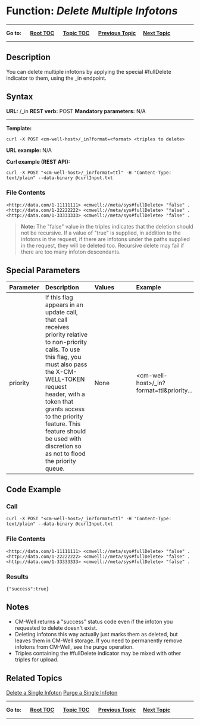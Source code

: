 # Function: *Delete Multiple Infotons*

----

**Go to:** &nbsp;&nbsp;&nbsp;&nbsp; [**Root TOC**](CM-Well.RootTOC.md) &nbsp;&nbsp;&nbsp;&nbsp; [**Topic TOC**](API.TOC.md) &nbsp;&nbsp;&nbsp;&nbsp; [**Previous Topic**](API.Update.DeleteASingleInfoton.md)&nbsp;&nbsp;&nbsp;&nbsp; [**Next Topic**](API.Update.DeleteFields.md)  

----


## Description
You can delete multiple infotons by applying the special #fullDelete indicator to them, using the _in endpoint.

## Syntax

**URL:** <cm-well-host>/_in
**REST verb:** POST
**Mandatory parameters:** N/A

----------

**Template:**

    curl -X POST <cm-well-host>/_in?format=<format> <triples to delete>

**URL example:** N/A

**Curl example (REST API):**

    curl -X POST "<cm-well-host>/_in?format=ttl" -H "Content-Type: text/plain" --data-binary @curlInput.txt

### File Contents
    <http://data.com/1-11111111> <cmwell://meta/sys#fullDelete> "false" .
    <http://data.com/1-22222222> <cmwell://meta/sys#fullDelete> "false" .
    <http://data.com/1-33333333> <cmwell://meta/sys#fullDelete> "false" .

>**Note:** The "false" value in the triples indicates that the deletion should not be recursive. If a value of "true" is supplied, in addition to the infotons in the request, if there are infotons under the paths supplied in the request, they will be deleted too. Recursive delete may fail if there are too many infoton descendants.

## Special Parameters

Parameter | Description&nbsp;&nbsp;&nbsp;&nbsp;&nbsp;&nbsp; | Values&nbsp;&nbsp;&nbsp;&nbsp;&nbsp;&nbsp;&nbsp;&nbsp;&nbsp;&nbsp; | Example
:----------|:-------------|:--------|:---------
priority | If this flag appears in an update call, that call receives priority relative to non-priority calls. To use this flag, you must also pass the X-CM-WELL-TOKEN request header, with a token that grants access to the priority feature. This feature should be used with discretion so as not to flood the priority queue. | None | \<cm-well-host\>/_in?format=ttl&priority...

## Code Example

### Call

    curl -X POST "<cm-well-host>/_in?format=ttl" -H "Content-Type: text/plain" --data-binary @curlInput.txt

### File Contents
    <http://data.com/1-11111111> <cmwell://meta/sys#fullDelete> "false" .
    <http://data.com/1-22222222> <cmwell://meta/sys#fullDelete> "false" .
    <http://data.com/1-33333333> <cmwell://meta/sys#fullDelete> "false" .

### Results

    {"success":true}

## Notes

* CM-Well returns a "success" status code even if the infoton you requested to delete doesn't exist.
* Deleting infotons this way actually just marks them as deleted, but leaves them in CM-Well storage. If you need to permanently remove infotons from CM-Well, see the purge operation.
* Triples containing the #fullDelete indicator may be mixed with other triples for upload.

## Related Topics
[Delete a Single Infoton](API.Update.DeleteASingleInfoton.md)
[Purge a Single Infoton](API.Update.Purge.md)


----

**Go to:** &nbsp;&nbsp;&nbsp;&nbsp; [**Root TOC**](CM-Well.RootTOC.md) &nbsp;&nbsp;&nbsp;&nbsp; [**Topic TOC**](API.TOC.md) &nbsp;&nbsp;&nbsp;&nbsp; [**Previous Topic**](API.Update.DeleteASingleInfoton.md)&nbsp;&nbsp;&nbsp;&nbsp; [**Next Topic**](API.Update.DeleteFields.md)  

----